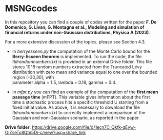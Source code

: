 # MSNGcodes
In this repository you can find a couple of codes written for the paper **F. De Domenico, G. Livan, G. Montagna et al., Modeling and simulation of financial returns under non-Gaussian distributions, Physica A (2023)**.

For a more extensive discussion of the topics, please see Section 4.3.


- In _berryesseen.py_ the computation of the Monte Carlo bound for the **Berry-Esseen theorem** is implemented. 
  To run the code, the file _tldrandomnumbers.txt_ is provided in an external Drive folder. This file stores 10^8 random numbers 
  extracted from the Truncated Lévy distribution with zero mean and variance equal to one over the bounded region [-30,30], with    
  parameter alpha = 1.5, lambda = 0.18, gamma = 0.4.


- In _mfpt.py_ you can find an example of the computation of the **first mean passage time** (mFPT). This variable gives information about
  the first time a stochastic process hits a specific threshold U starting from a fixed initial value. 
  As above, it is necessary to download the file _tldrandomnumbers.txt_ to correctly implement a comparison of the Gaussian and 
  non-Gaussian scenario, as reported in the paper. 

**Drive folder**: https://drive.google.com/file/d/1ecn7C_Qkfk-qEyw-OjZseTu8Qte5Di-c/view?usp=share_link
